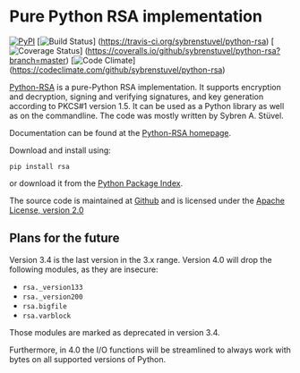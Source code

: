 Pure Python RSA implementation
==============================

[![PyPI](https://img.shields.io/pypi/v/rsa.svg)](https://pypi.python.org/pypi/rsa)
[![Build Status](https://travis-ci.org/sybrenstuvel/python-rsa.svg?branch=master)]
    (https://travis-ci.org/sybrenstuvel/python-rsa)
[![Coverage Status](https://coveralls.io/repos/github/sybrenstuvel/python-rsa/badge.svg?branch=master)]
    (https://coveralls.io/github/sybrenstuvel/python-rsa?branch=master)
[![Code Climate](https://img.shields.io/codeclimate/github/sybrenstuvel/python-rsa.svg)]
    (https://codeclimate.com/github/sybrenstuvel/python-rsa)

[Python-RSA](https://stuvel.eu/rsa) is a pure-Python RSA implementation. It supports
encryption and decryption, signing and verifying signatures, and key
generation according to PKCS#1 version 1.5. It can be used as a Python
library as well as on the commandline. The code was mostly written by
Sybren A.  Stüvel.

Documentation can be found at the [Python-RSA homepage](https://stuvel.eu/rsa).

Download and install using:

    pip install rsa

or download it from the [Python Package Index](https://pypi.python.org/pypi/rsa).

The source code is maintained at [Github](https://github.com/sybrenstuvel/python-rsa/) and is
licensed under the [Apache License, version 2.0](https://www.apache.org/licenses/LICENSE-2.0)


Plans for the future
--------------------

Version 3.4 is the last version in the 3.x range. Version 4.0 will drop the following modules,
as they are insecure:

- `rsa._version133`
- `rsa._version200`
- `rsa.bigfile`
- `rsa.varblock`

Those modules are marked as deprecated in version 3.4.

Furthermore, in 4.0 the I/O functions will be streamlined to always work with bytes on all
supported versions of Python.
